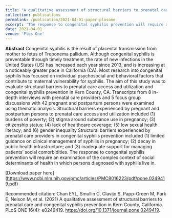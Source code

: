 ```yaml
---
title: "A qualitative assessment of structural barriers to prenatal care and congenital syphilis prevention in Kern County, California"
collection: publications
permalink: /publication/2021-04-01-paper-plosone
excerpt: 'The response to congenital syphilis prevention will require an examination of the complex context of social determinants of health in which persons diagnosed with syphilis live in.'
date: 2021-04-01
venue: 'Plos One'
---
```


**Abstract**
Congenital syphilis is the result of placental transmission from mother to fetus of Treponema pallidum. Although congenital syphilis is preventable through timely treatment, the rate of new infections in the United States (US) has increased each year since 2013, and is increasing at a noticeably greater pace in California (CA). Most research into congenital syphilis has focused on individual psychosocial and behavioral factors that contribute to maternal vulnerability for syphilis. The aim of this study was to evaluate structural barriers to prenatal care access and utilization and congenital syphilis prevention in Kern County, CA. Transcripts from 8 in-depth interviews with prenatal care providers and 5 focus group discussions with 42 pregnant and postpartum persons were examined using thematic analysis. Structural barriers experienced by pregnant and postpartum persons to prenatal care access and utilization included (1) burdens of poverty; (2) stigma around substance use in pregnancy; (3) citizenship status; (4) lack of healthcare coverage; (5) low sexual health literacy; and (6) gender inequality Structural barriers experienced by prenatal care providers in congenital syphilis prevention included (1) limited guidance on clinical management of syphilis in pregnancy; (2) decay in public health infrastructure; and (3) inadequate support for managing patients’ social comorbidities. The response to congenital syphilis prevention will require an examination of the complex context of social determinants of health in which persons diagnosed with syphilis live in.

[Download paper here] (https://www.ncbi.nlm.nih.gov/pmc/articles/PMC8016223/pdf/pone.0249419.pdf)

Recommended citation: Chan EYL, Smullin C, Clavijo S, Papp-Green M, Park E, Nelson M, et al. (2021) A qualitative assessment of structural barriers to prenatal care and congenital syphilis prevention in Kern County, California. PLoS ONE 16(4): e0249419. https://doi.org/10.1371/journal.pone.0249419.
